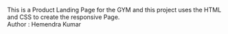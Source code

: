 This is a Product Landing Page for the GYM and this project uses the HTML and CSS to create the responsive Page.
<br>
Author : Hemendra Kumar
